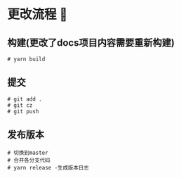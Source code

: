 # 更改流程 📝

## 构建(更改了docs项目内容需要重新构建)
```
# yarn build 
```

## 提交
```
# git add .
# git cz
# git push
```

## 发布版本
```
# 切换到master
# 合并各分支代码
# yarn release -生成版本日志
```
